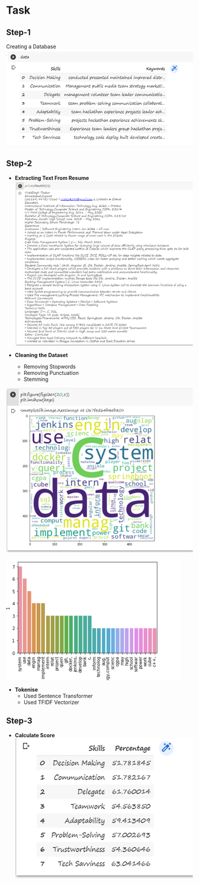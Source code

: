 # Task

## Step-1 
Creating a Database
![Dataset](https://github.com/GAUTAMSINGH102/Task/blob/main/Images/step1.png)

## Step-2
- **Extracting Text From Resume**
![Extract Text](https://github.com/GAUTAMSINGH102/Task/blob/main/Images/step2.png)

- **Cleaning the Dataset**
    - Removing Stopwords
    - Removing Punctuation
    - Stemming

![Extract Text](https://github.com/GAUTAMSINGH102/Task/blob/main/Images/step2.1.png)

![Extract Text](https://github.com/GAUTAMSINGH102/Task/blob/main/Images/step2.2.png)

- **Tokenise**
    - Used Sentence Transformer
    - Used TFIDF Vectorizer

## Step-3
- **Calculate Score**
![Extract Text](https://github.com/GAUTAMSINGH102/Task/blob/main/Images/step3.png)





